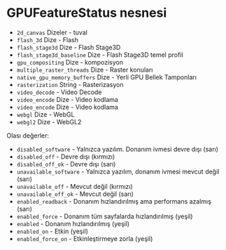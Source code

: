 # GPUFeatureStatus nesnesi

* `2d_canvas` Dizeler - tuval
* `flash_3d` Dize - Flash
* `flash_stage3d` Dize - Flash Stage3D
* `flash_stage3d_baseline` Dize - Flash Stage3D temel profil
* `gpu_compositing` Dize - kompozisyon
* `multiple_raster_threads` Dize - Raster konuları
* `native_gpu_memory_buffers` Dize - Yerli GPU Bellek Tamponları
* `rasterization` String - Rasterizasyon
* `video_decode` - Video Decode
* `video_encode` Dize - Video kodlama
* `video_encode` Dize - Video kodlama
* `webgl` Dize - WebGL
* `webgl2` Dize - WebGL2

Olası değerler:

* `disabled_software` - Yalnızca yazılım. Donanım ivmesi devre dışı (sarı)
* `disabled_off` - Devre dışı (kırmızı)
* `disabled_off_ok` - Devre dışı (sarı)
* `unavailable_software` - Yalnızca yazılım, donanım ivmesi mevcut değil (sarı)
* `unavailable_off` - Mevcut değil (kırmızı)
* `unavailable_off_ok` - Mevcut değil (sarı)
* `enabled_readback` - Donanım hızlandırılmış ama performans azalmış (sarı)
* `enabled_force` - Donanım tüm sayfalarda hızlandırılmış (yeşil)
* `enabled` - Donanım hızlandırılmış (yeşil)
* `enabled_on` - Etkin (yeşil)
* `enabled_force_on` - Etkinleştirmeye zorla (yeşil)